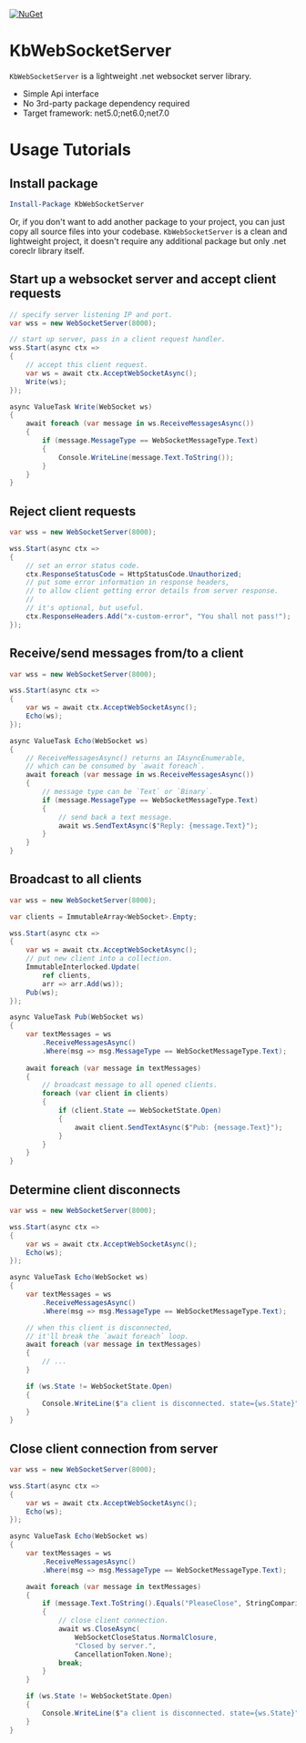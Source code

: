 [![NuGet](https://img.shields.io/nuget/v/KbWebSocketServer.svg?label=NuGet&logo=NuGet)](https://www.nuget.org/packages/KbWebSocketServer/)

# KbWebSocketServer

`KbWebSocketServer` is a lightweight .net websocket server library.
- Simple Api interface
- No 3rd-party package dependency required
- Target framework: net5.0;net6.0;net7.0

# Usage Tutorials

## Install package

```powershell
Install-Package KbWebSocketServer
```

Or, if you don't want to add another package to your project, you can just copy all source files into your codebase. `KbWebSocketServer` is a clean and lightweight project, it doesn't require any additional package but only .net coreclr library itself.

## Start up a websocket server and accept client requests

```c#
// specify server listening IP and port.
var wss = new WebSocketServer(8000);

// start up server, pass in a client request handler.
wss.Start(async ctx => 
{
    // accept this client request.
    var ws = await ctx.AcceptWebSocketAsync();
    Write(ws);
});

async ValueTask Write(WebSocket ws)
{
    await foreach (var message in ws.ReceiveMessagesAsync())
    {
        if (message.MessageType == WebSocketMessageType.Text)
        {
            Console.WriteLine(message.Text.ToString());
        }
    }
}
```

## Reject client requests

```c#
var wss = new WebSocketServer(8000);

wss.Start(async ctx => 
{
    // set an error status code.
    ctx.ResponseStatusCode = HttpStatusCode.Unauthorized;
    // put some error information in response headers,
    // to allow client getting error details from server response.
    //
    // it's optional, but useful.
    ctx.ResponseHeaders.Add("x-custom-error", "You shall not pass!");
});
```

## Receive/send messages from/to a client

```c#
var wss = new WebSocketServer(8000);

wss.Start(async ctx => 
{
    var ws = await ctx.AcceptWebSocketAsync();
    Echo(ws);
});

async ValueTask Echo(WebSocket ws)
{
    // ReceiveMessagesAsync() returns an IAsyncEnumerable,
    // which can be consumed by `await foreach`.
    await foreach (var message in ws.ReceiveMessagesAsync())
    {
        // message type can be `Text` or `Binary`.
        if (message.MessageType == WebSocketMessageType.Text)
        {
            // send back a text message.
            await ws.SendTextAsync($"Reply: {message.Text}");
        }
    }
}
```

## Broadcast to all clients

```c#
var wss = new WebSocketServer(8000);

var clients = ImmutableArray<WebSocket>.Empty;

wss.Start(async ctx =>
{
    var ws = await ctx.AcceptWebSocketAsync();
    // put new client into a collection.
    ImmutableInterlocked.Update(
        ref clients,
        arr => arr.Add(ws));
    Pub(ws);
});

async ValueTask Pub(WebSocket ws)
{
    var textMessages = ws
        .ReceiveMessagesAsync()
        .Where(msg => msg.MessageType == WebSocketMessageType.Text);
    
    await foreach (var message in textMessages)
    {
        // broadcast message to all opened clients.
        foreach (var client in clients)
        {
            if (client.State == WebSocketState.Open)
            {
                await client.SendTextAsync($"Pub: {message.Text}");
            }
        }
    }
}
```

## Determine client disconnects

```c#
var wss = new WebSocketServer(8000);

wss.Start(async ctx => 
{
    var ws = await ctx.AcceptWebSocketAsync();
    Echo(ws);
});

async ValueTask Echo(WebSocket ws)
{
    var textMessages = ws
        .ReceiveMessagesAsync()
        .Where(msg => msg.MessageType == WebSocketMessageType.Text);

    // when this client is disconnected,
    // it'll break the `await foreach` loop.
    await foreach (var message in textMessages)
    {
        // ...
    }

    if (ws.State != WebSocketState.Open)
    {
        Console.WriteLine($"a client is disconnected. state={ws.State}");
    }
}
```

## Close client connection from server

```c#
var wss = new WebSocketServer(8000);

wss.Start(async ctx => 
{
    var ws = await ctx.AcceptWebSocketAsync();
    Echo(ws);
});

async ValueTask Echo(WebSocket ws)
{
    var textMessages = ws
        .ReceiveMessagesAsync()
        .Where(msg => msg.MessageType == WebSocketMessageType.Text);

    await foreach (var message in textMessages)
    {
        if (message.Text.ToString().Equals("PleaseClose", StringComparison.OrdinalIgnoreCase))
        {
            // close client connection.
            await ws.CloseAsync(
                WebSocketCloseStatus.NormalClosure, 
                "Closed by server.", 
                CancellationToken.None);
            break;
        }
    }

    if (ws.State != WebSocketState.Open)
    {
        Console.WriteLine($"a client is disconnected. state={ws.State}");
    }
}
```